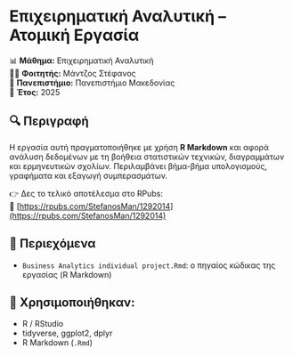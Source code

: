 # Επιχειρηματική Αναλυτική – Ατομική Εργασία

📊 **Μάθημα:** Επιχειρηματική Αναλυτική  
👨‍💻 **Φοιτητής:** Μάντζος Στέφανος  
🏫 **Πανεπιστήμιο:** Πανεπιστήμιο Μακεδονίας  
📅 **Έτος:** 2025

## 🔍 Περιγραφή

Η εργασία αυτή πραγματοποιήθηκε με χρήση **R Markdown** και αφορά ανάλυση δεδομένων με τη βοήθεια στατιστικών τεχνικών, διαγραμμάτων και ερμηνευτικών σχολίων. Περιλαμβάνει βήμα-βήμα υπολογισμούς, γραφήματα και εξαγωγή συμπερασμάτων.

👉 Δες το τελικό αποτέλεσμα στο RPubs:  
🔗 [https://rpubs.com/StefanosMan/1292014](https://rpubs.com/StefanosMan/1292014)

## 📁 Περιεχόμενα

- `Business Analytics individual project.Rmd`: ο πηγαίος κώδικας της εργασίας (R Markdown)

## 🧰 Χρησιμοποιήθηκαν:

- R / RStudio
- tidyverse, ggplot2, dplyr
- R Markdown (`.Rmd`)
